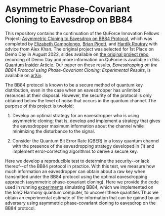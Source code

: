 # Asymmetric Phase-Covariant Cloning to Eavesdrop on BB84

This repository contains the continuation of the QuForce Innovation Fellows Project: [Asymmetric Cloning to Eavesdrop on BB84 Protocol](https://github.com/egrace479/QuForceBB84Proj), which was completed by [Elizabeth Campolongo](https://egrace479.github.io/), [Brian Pigott](https://pigottb.github.io/), and [Hardik Routray](https://www.linkedin.com/in/hardikroutray/) with advice from Alex Khan. The original project was selected for 1st Place on Demo Day in August 2022, slides available on [the original project repo](https://github.com/egrace479/QuForceBB84Proj/blob/main/EGC_BP_HR_Asymmetric_Cloning_to_Eavesdrop_on_BB84_Protocol.pdf), recording of Demo Day and more information on QuForce is available in this [Quantum Insider Article](https://thequantuminsider.com/2022/08/22/quforce-emerging-as-worlds-leading-community-for-post-quantum-cryptography-experts-academics-enthusiasts/). Our paper on these results, _Eavesdropping on the BB84 Protocol using Phase-Covariant Cloning: Experimental Results_,  is available on [arXiv](https://doi.org/10.48550/arXiv.2409.16284).

The BB84 protocol is known to be a secure method of quantum key distribution, even in the case when an eavesdropper has unlimited resources at their disposal. However, the security of the protocol is only obtained below the level of noise that occurs in the quantum channel. The purpose of this project is twofold:

1. Develop an optimal strategy for an eavesdropper who is using asymmetric cloning; that is, develop and implement a strategy that gives the eavesdropper maximum information about the channel while minimizing the disturbance to the signal.

2. Consider the Quantum Bit Error Rate (QBER) in a lossy quantum channel with the presence of the eavesdropping strategy developed in (1) and implement error-correcting algorithms to derive a secure key.

Here we develop a reproducible test to determine the security--or lack thereof--of the BB84 protocol in practice. With this test, we measure how much information an eavesdropper can obtain about a raw key when transmitted under the BB84 protocol using the optimal  eavesdropping approach (asymmetric phase-covariant cloning).
Here we provide the code used in running [experiments](experiments) simulating BB84, which we implemented on the IonQ Harmony quantum computer, to uncover these quantities
Thus we obtain an experimental estimate of the information that can be gained by an adversary using asymmetric phase-covariant cloning to eavesdrop on the BB84 protocol.

